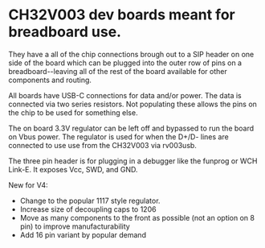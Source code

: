 # CH32V003 dev boards meant for breadboard use.  
They have a all of the chip connections brough out to a SIP header on one side of the board which can be plugged into the outer row of pins on a breadboard--leaving all of the rest of the board available for other components and routing.

All boards have USB-C connections for data and/or power.  The data is connected via two series resistors.  Not populating these allows the pins on the chip to be used for something else.

The on board 3.3V regulator can be left off and bypassed to run the board on Vbus power.  The regulator is used for when the D+/D- lines are connected to use use from the CH32V003 via rv003usb.  

The three pin header is for plugging in a debugger like the funprog or WCH Link-E.  It exposes Vcc, SWD, and GND.

New for V4:
- Change to the popular 1117 style regulator.
- Increase size of decoupling caps to 1206
- Move as many components to the front as possible (not an option on 8 pin) to improve manufacturability
- Add 16 pin variant by popular demand
